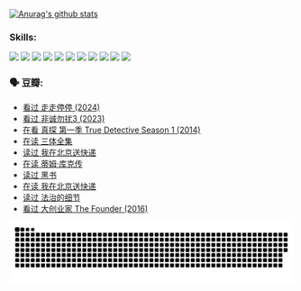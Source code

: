 
[![Anurag's github stats](https://github-readme-stats.vercel.app/api?username=w940853815)](https://github.com/anuraghazra/github-readme-stats)

### Skills:

<code><img height="32" src="https://cdn.jsdelivr.net/npm/simple-icons@v5/icons/python.svg"></code>
<code><img height="32" src="https://cdn.jsdelivr.net/npm/simple-icons@v5/icons/javascript.svg"></code>
<code><img height="32" src="https://cdn.jsdelivr.net/npm/simple-icons@v5/icons/django.svg"></code>
<code><img height="32" src="https://cdn.jsdelivr.net/npm/simple-icons@v5/icons/flask.svg"></code>
<code><img height="32" src="https://cdn.jsdelivr.net/npm/simple-icons@v5/icons/vuetify.svg"></code>
<code><img height="32" src="https://cdn.jsdelivr.net/npm/simple-icons@v5/icons/git.svg"></code>
<code><img height="32" src="https://cdn.jsdelivr.net/npm/simple-icons@v5/icons/docker.svg"></code>
<code><img height="32" src="https://cdn.jsdelivr.net/npm/simple-icons@v5/icons/postgresql.svg"></code>
<code><img height="32" src="https://cdn.jsdelivr.net/npm/simple-icons@v5/icons/elasticsearch.svg"></code>
<code><img height="32" src="https://cdn.jsdelivr.net/npm/simple-icons@v5/icons/macos.svg"></code>
<code><img height="32" src="https://cdn.jsdelivr.net/npm/simple-icons@v5/icons/linux.svg"></code>

### 🗣 豆瓣:

<!-- DOUBAN-ACTIVITIES:START -->
- [看过 走走停停‎ (2024)](https://www.douban.com/people/136069238/status/4684430230/?_i=23393005)
- [看过 非诚勿扰3‎ (2023)](https://www.douban.com/people/136069238/status/4676324100/?_i=23393005)
- [在看 真探 第一季 True Detective Season 1‎ (2014)](https://www.douban.com/people/136069238/status/4673382852/?_i=23393005)
- [在读 三体全集](https://www.douban.com/people/136069238/status/4672842521/?_i=23393005)
- [读过 我在北京送快递](https://www.douban.com/people/136069238/status/4672842036/?_i=23393005)
- [在读 蒂姆·库克传](https://www.douban.com/people/136069238/status/4663517053/?_i=23393005)
- [读过 黑书](https://www.douban.com/people/136069238/status/4663516022/?_i=23393005)
- [在读 我在北京送快递](https://www.douban.com/people/136069238/status/4658098365/?_i=23393005)
- [读过 法治的细节](https://www.douban.com/people/136069238/status/4657347558/?_i=23393005)
- [看过 大创业家 The Founder‎ (2016)](https://www.douban.com/people/136069238/status/4649667693/?_i=23393005)
<!-- DOUBAN-ACTIVITIES:END -->


![Snake animation](https://raw.githubusercontent.com/w940853815/w940853815/output/github-contribution-grid-snake.svg)

<!--
**w940853815/w940853815** is a ✨ _special_ ✨ repository because its `README.md` (this file) appears on your GitHub profile.

Here are some ideas to get you started:

- 🔭 I’m currently working on ...
- 🌱 I’m currently learning ...
- 👯 I’m looking to collaborate on ...
- 🤔 I’m looking for help with ...
- 💬 Ask me about ...
- 📫 How to reach me: ...
- 😄 Pronouns: ...
- ⚡ Fun fact: ...
-->
